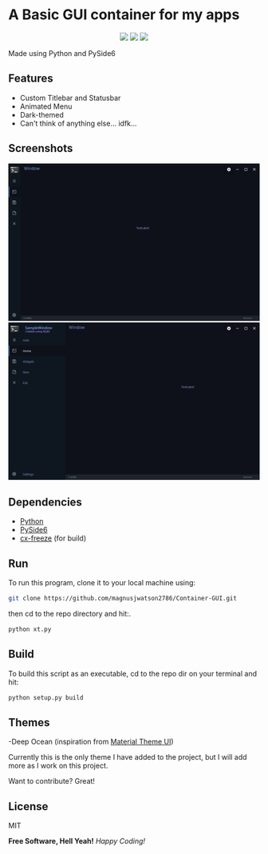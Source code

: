 <p align="center"><h1> A Basic GUI container for my apps </h1></p>
<p align="center">
<img src="https://img.shields.io/github/repo-size/magnusjwatson2786/Container-GUI">
<img src="https://img.shields.io/github/last-commit/magnusjwatson2786/Container-GUI">
<img src="https://img.shields.io/github/license/magnusjwatson2786/Container-GUI">
</p>
Made using Python and PySide6 

## Features
- Custom Titlebar and Statusbar
- Animated Menu
- Dark-themed
- Can't think of anything else... idfk...

## Screenshots
![Alt text](Screenshots/ScreenShot_20210816190156.png?raw=true "")
![Alt text](Screenshots/ScreenShot_20210816190205.png?raw=true "Studistics")

## Dependencies
- [Python]
- [PySide6]
- [cx-freeze] (for build)

## Run
To run this program, clone it to your local machine using: 
```sh
git clone https://github.com/magnusjwatson2786/Container-GUI.git
```
then cd to the repo directory and hit:.
```sh
python xt.py
```

## Build
To build this script as an executable, cd to the repo dir on your terminal and hit:

```sh
python setup.py build
```

## Themes
-Deep Ocean (inspiration from [Material Theme UI])

Currently this is the only theme I have added to the project, but I will add more as I work on this project.


Want to contribute? Great!

## License

MIT

**Free Software, Hell Yeah!**
*Happy Coding!*

[//]: # (links)
    
   [Python]: <https://www.python.org/>
   [PySide6]: <https://pypi.org/project/PySide6/>
   [cx-freeze]: <https://pypi.org/project/cx-Freeze/>
   [Material Theme UI]: <https://www.material-theme.com/>
